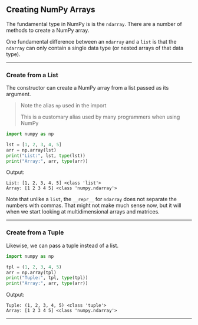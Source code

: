 ## Creating NumPy Arrays

The fundamental type in NumPy is is the `ndarray`. There are a number of
methods to create a NumPy array.

One fundamental difference between an `ndarray` and a `list` is that the
`ndarray` can only contain a single data type (or nested arrays of that
data type).

---

### Create from a List

The constructor can create a NumPy array from a list passed as its 
argument.

> Note the alias `np` used in the import
>
> This is a customary alias used by many programmers when using NumPy

```python
import numpy as np

lst = [1, 2, 3, 4, 5]
arr = np.array(lst)
print("List:", lst, type(lst))
print("Array:", arr, type(arr))
```

Output:

```
List: [1, 2, 3, 4, 5] <class 'list'>
Array: [1 2 3 4 5] <class 'numpy.ndarray'>
```

Note that unlike a `list`, the `__repr__` for `ndarray` does not separate
the numbers with commas. That might not make much sense now, but it will
when we start looking at multidimensional arrays and matrices.

---

### Create from a Tuple

Likewise, we can pass a tuple instead of a list.

```python
import numpy as np

tpl = (1, 2, 3, 4, 5)
arr = np.array(tpl)
print("Tuple:", tpl, type(tpl))
print("Array:", arr, type(arr))
```

Output:

```
Tuple: (1, 2, 3, 4, 5) <class 'tuple'>
Array: [1 2 3 4 5] <class 'numpy.ndarray'>
```

---
